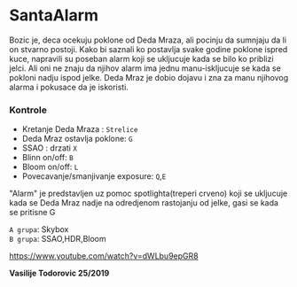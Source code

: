 # SantaAlarm

Bozic je, deca ocekuju poklone od Deda Mraza, ali pocinju da sumnjaju da li on stvarno postoji.
Kako bi saznali ko postavlja svake godine poklone ispred kuce, napravili su poseban
alarm koji se ukljucuje kada se bilo ko priblizi jelci. Ali oni ne znaju da njihov alarm ima jednu
manu-iskljucuje se kada se pokloni nadju ispod jelke. Deda Mraz je dobio dojavu i zna za manu
njihovog alarma i pokusace da je iskoristi.

### Kontrole  

* Kretanje Deda Mraza : `Strelice` 
* Deda Mraz ostavlja poklone: `G`
* SSAO : drzati `X`
* Blinn on/off: `B`
* Bloom on/off: `L`
* Povecavanje/smanjivanje exposure: `Q`,`E`

"Alarm" je predstavljen uz pomoc spotlighta(treperi crveno) koji se ukljucuje kada se Deda Mraz 
nadje na odredjenom rastojanju od jelke, gasi se kada se pritisne G

`A grupa`: Skybox  
`B grupa`: SSAO,HDR,Bloom

https://www.youtube.com/watch?v=dWLbu9epGR8  

**Vasilije Todorovic 25/2019**